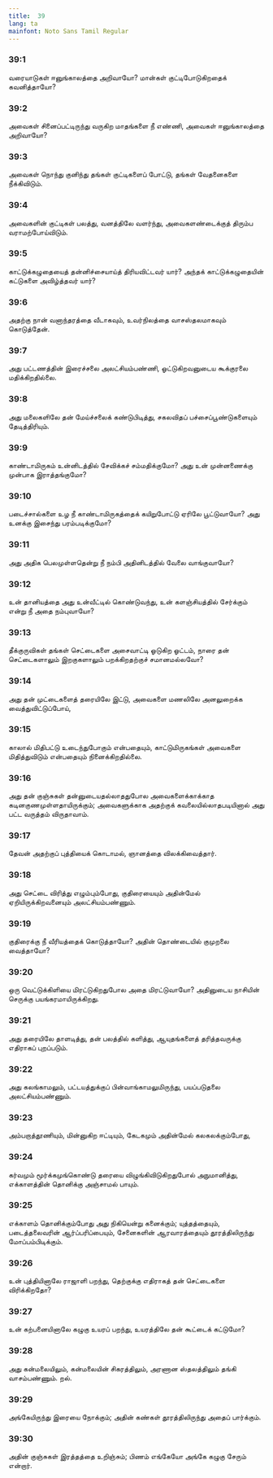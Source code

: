 ```yaml
---
title:  39
lang: ta
mainfont: Noto Sans Tamil Regular
---
```


###  39:1

வரையாடுகள் ஈனுங்காலத்தை அறிவாயோ? மான்கள் குட்டிபோடுகிறதைக் கவனித்தாயோ?

###  39:2

அவைகள் சினைப்பட்டிருந்து வருகிற மாதங்களை நீ எண்ணி, அவைகள் ஈனுங்காலத்தை அறிவாயோ?

###  39:3

அவைகள் நொந்து குனிந்து தங்கள் குட்டிகளைப் போட்டு, தங்கள் வேதனைகளை நீக்கிவிடும்.

###  39:4

அவைகளின் குட்டிகள் பலத்து, வனத்திலே வளர்ந்து, அவைகளண்டைக்குத் திரும்ப வராமற்போய்விடும்.

###  39:5

காட்டுக்கழுதையைத் தன்னிச்சையாய்த் திரியவிட்டவர் யார்? அந்தக் காட்டுக்கழுதையின் கட்டுகளை அவிழ்த்தவர் யார்?

###  39:6

அதற்கு நான் வனாந்தரத்தை வீடாகவும், உவர்நிலத்தை வாசஸ்தலமாகவும் கொடுத்தேன்.

###  39:7

அது பட்டணத்தின் இரைச்சலை அலட்சியம்பண்ணி, ஓட்டுகிறவனுடைய கூக்குரலை மதிக்கிறதில்லை.

###  39:8

அது மலைகளிலே தன் மேய்ச்சலைக் கண்டுபிடித்து, சகலவிதப் பச்சைப்பூண்டுகளையும் தேடித்திரியும்.

###  39:9

காண்டாமிருகம் உன்னிடத்தில் சேவிக்கச் சம்மதிக்குமோ? அது உன் முன்னணைக்கு முன்பாக இராத்தங்குமோ?

###  39:10

படைச்சால்களை உழ நீ காண்டாமிருகத்தைக் கயிறுபோட்டு ஏரிலே பூட்டுவாயோ? அது உனக்கு இசைந்து பரம்படிக்குமோ?

###  39:11

அது அதிக பெலமுள்ளதென்று நீ நம்பி அதினிடத்தில் வேலை வாங்குவாயோ?

###  39:12

உன் தானியத்தை அது உன்வீட்டில் கொண்டுவந்து, உன் களஞ்சியத்தில் சேர்க்கும் என்று நீ அதை நம்புவாயோ?

###  39:13

தீக்குருவிகள் தங்கள் செட்டைகளை அசைவாட்டி ஓடுகிற ஓட்டம், நாரை தன் செட்டைகளாலும் இறகுகளாலும் பறக்கிறதற்குச் சமானமல்லவோ?

###  39:14

அது தன் முட்டைகளைத் தரையிலே இட்டு, அவைகளை மணலிலே அனலுறைக்க வைத்துவிட்டுப்போய்,

###  39:15

காலால் மிதிபட்டு உடைந்துபோகும் என்பதையும், காட்டுமிருகங்கள் அவைகளை மிதித்துவிடும் என்பதையும் நினைக்கிறதில்லை.

###  39:16

அது தன் குஞ்சுகள் தன்னுடையதல்லாததுபோல அவைகளைக்காக்காத கடினகுணமுள்ளதாயிருக்கும்; அவைகளுக்காக அதற்குக் கவலையில்லாதபடியினால் அது பட்ட வருத்தம் விருதாவாம்.

###  39:17

தேவன் அதற்குப் புத்தியைக் கொடாமல், ஞானத்தை விலக்கிவைத்தார்.

###  39:18

அது செட்டை விரித்து எழும்பும்போது, குதிரையையும் அதின்மேல் ஏறியிருக்கிறவனையும் அலட்சியம்பண்ணும்.

###  39:19

குதிரைக்கு நீ வீரியத்தைக் கொடுத்தாயோ? அதின் தொண்டையில் குமுறலை வைத்தாயோ?

###  39:20

ஒரு வெட்டுக்கிளியை மிரட்டுகிறதுபோல அதை மிரட்டுவாயோ? அதினுடைய நாசியின் செருக்கு பயங்கரமாயிருக்கிறது.

###  39:21

அது தரையிலே தாளடித்து, தன் பலத்தில் களித்து, ஆயுதங்களைத் தரித்தவருக்கு எதிராகப் புறப்படும்.

###  39:22

அது கலங்காமலும், பட்டயத்துக்குப் பின்வாங்காமலுமிருந்து, பயப்படுதலை அலட்சியம்பண்ணும்.

###  39:23

அம்பறாத்தூணியும், மின்னுகிற ஈட்டியும், கேடகமும் அதின்மேல் கலகலக்கும்போது,

###  39:24

கர்வமும் மூர்க்கமுங்கொண்டு தரையை விழுங்கிவிடுகிறதுபோல் அநுமானித்து, எக்காளத்தின் தொனிக்கு அஞ்சாமல் பாயும்.

###  39:25

எக்காளம் தொனிக்கும்போது அது நிகியென்று கனைக்கும்; யுத்தத்தையும், படைத்தலைவரின் ஆர்ப்பரிப்பையும், சேனைகளின் ஆரவாரத்தையும் தூரத்திலிருந்து மோப்பம்பிடிக்கும்.

###  39:26

உன் புத்தியினாலே ராஜாளி பறந்து, தெற்குக்கு எதிராகத் தன் செட்டைகளை விரிக்கிறதோ?

###  39:27

உன் கற்பனையினாலே கழுகு உயரப் பறந்து, உயரத்திலே தன் கூட்டைக் கட்டுமோ?

###  39:28

அது கன்மலையிலும், கன்மலையின் சிகரத்திலும், அரணான ஸ்தலத்திலும் தங்கி வாசம்பண்ணும். றல்.

###  39:29

அங்கேயிருந்து இரையை நோக்கும்; அதின் கண்கள் தூரத்திலிருந்து அதைப் பார்க்கும்.

###  39:30

அதின் குஞ்சுகள் இரத்தத்தை உறிஞ்சும்; பிணம் எங்கேயோ அங்கே கழுகு சேரும் என்றார்.

